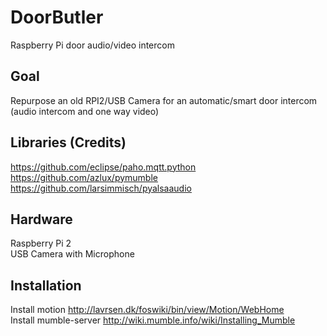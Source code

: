 # DoorButler
Raspberry Pi door audio/video intercom

## Goal
Repurpose an old RPI2/USB Camera for an automatic/smart door intercom (audio intercom and one way video)

## Libraries (Credits)
https://github.com/eclipse/paho.mqtt.python<br/>
https://github.com/azlux/pymumble<br/>
https://github.com/larsimmisch/pyalsaaudio<br/>

## Hardware
Raspberry Pi 2<br/>
USB Camera with Microphone<br/>

## Installation
Install motion <http://lavrsen.dk/foswiki/bin/view/Motion/WebHome><br/>
Install mumble-server <http://wiki.mumble.info/wiki/Installing_Mumble><br/>


